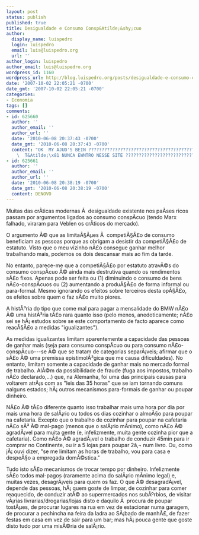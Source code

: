 ```yaml
---
layout: post
status: publish
published: true
title: Desigualdade e Consumo Consp&Atilde;&shy;cuo
author:
  display_name: luispedro
  login: luispedro
  email: luis@luispedro.org
  url: ''
author_login: luispedro
author_email: luis@luispedro.org
wordpress_id: 1160
wordpress_url: http://blog.luispedro.org/posts/desigualdade-e-consumo-conspicuo
date: '2007-10-02 22:05:21 -0700'
date_gmt: '2007-10-02 22:05:21 -0700'
categories:
- Economia
tags: []
comments:
- id: 625660
  author: ''
  author_email: ''
  author_url: ''
  date: '2010-06-08 20:37:43 -0700'
  date_gmt: '2010-06-08 20:37:43 -0700'
  content: "OK  MY AJUD'S BEIN ???????????????????????????????????????????????????????????????????
    \  T&Atilde;\x81 NUNCA EWNTRO NESSE SITE ??????????????????????????????????????????????"
- id: 625661
  author: ''
  author_email: ''
  author_url: ''
  date: '2010-06-08 20:38:19 -0700'
  date_gmt: '2010-06-08 20:38:19 -0700'
  content: DENOVO
---
```

<p>Muitas das cr&Atilde;&shy;ticas modernas &Atilde;&nbsp; desigualdade existente nos pa&Atilde;&shy;ses ricos passam por argumentos ligados ao consumo consp&Atilde;&shy;cuo (tendo Marx falhado, viraram para Veblen os cr&Atilde;&shy;ticos do mercado).</p>
<p>O argumento &Atilde;&copy; que as limita&Atilde;&sect;&Atilde;&micro;es &Atilde;&nbsp; competi&Atilde;&sect;&Atilde;&pound;o de consumo beneficiam as pessoas porque as obrigam a desistir da competi&Atilde;&sect;&Atilde;&pound;o de estatuto. Visto que o meu vizinho n&Atilde;&pound;o consegue ganhar melhor trabalhando mais, podemos os dois descansar mais ao fim da tarde.</p>
<p>No entanto, parece-me que a competi&Atilde;&sect;&Atilde;&pound;o por estatuto atrav&Atilde;&copy;s do consumo consp&Atilde;&shy;cuo &Atilde;&copy; ainda mais destrutiva quando os rendimentos s&Atilde;&pound;o fixos. Apenas pode ser feita ou (1) diminuindo o consumo de bens n&Atilde;&pound;o-consp&Atilde;&shy;cuos ou (2) aumentando a produ&Atilde;&sect;&Atilde;&pound;o de forma informal ou para-formal. Mesmo ignorando os efeitos sobre terceiros desta op&Atilde;&sect;&Atilde;&pound;o, os efeitos sobre quem o faz s&Atilde;&pound;o muito piores.</p>
<p>A hist&Atilde;&sup3;ria do tipo que come mal para pagar a mensalidade do BMW n&Atilde;&pound;o &Atilde;&copy; uma hist&Atilde;&sup3;ria t&Atilde;&pound;o rara quanto isso (pelo menos, anedoticamente; n&Atilde;&pound;o sei se h&Atilde;&iexcl; estudos sobre se este comportamento de facto aparece como reac&Atilde;&sect;&Atilde;&pound;o a medidas "igualizantes").</p>
<p>As medidas igualizantes limitam aparentemente a capacidade das pessoas de ganhar mais (seja para consumo consp&Atilde;&shy;cuo ou para consumo n&Atilde;&pound;o-consp&Atilde;&shy;cuo---se &Atilde;&copy; que se tratam de categorias separ&Atilde;&iexcl;veis; afirmar que o s&Atilde;&pound;o &Atilde;&copy; uma premissa epistimol&Atilde;&sup3;gica que me causa dificuldades). No entanto, limitam somente a capacidade de ganhar mais no mercado formal de trabalho. Al&Atilde;&copy;m da possibilidade de fraude (fuga aos impostos, trabalho n&Atilde;&pound;o declarado,...) que, na Alemanha, foi uma das principais causas para voltarem atr&Atilde;&iexcl;s com as "leis das 35 horas" que se iam tornando comuns nalguns estados; h&Atilde;&iexcl; outros mecanismos para-formais de ganhar ou poupar dinheiro.</p>
<p>N&Atilde;&pound;o &Atilde;&copy; t&Atilde;&pound;o diferente quanto isso trabalhar mais uma hora por dia por mais uma hora de sal&Atilde;&iexcl;rio ou todos os dias cozinhar o almo&Atilde;&sect;o para poupar na cafetaria. Excepto que o trabalho de cozinhar para poupar na cafetaria n&Atilde;&pound;o s&Atilde;&sup3; &Atilde;&copy; mal-pago (menos que o sal&Atilde;&iexcl;rio m&Atilde;&shy;nimo), como n&Atilde;&pound;o &Atilde;&copy; agrad&Atilde;&iexcl;vel para muita gente (e, infelizmente, muita gente cozinha pior que a cafetaria). Como n&Atilde;&pound;o &Atilde;&copy; agrad&Atilde;&iexcl;vel o trabalho de conduzir 45min para ir comprar no Continente, ou ir a 5 lojas para poupar 2&acirc;&sbquo;&not; num livro. Ou, como j&Atilde;&iexcl; ouvi dizer, "se me limitam as horas de trabalho, vou para casa e despe&Atilde;&sect;o a empregada dom&Atilde;&copy;stica."</p>
<p>Tudo isto s&Atilde;&pound;o mecanismos de trocar tempo por dinheiro. Infelizmente s&Atilde;&pound;o todos mal-pagos (raramente acima do sal&Atilde;&iexcl;rio m&Atilde;&shy;nimo legal) e, muitas vezes, desagr&Atilde;&iexcl;veis para quem os faz. O que &Atilde;&copy; desagrad&Atilde;&iexcl;vel, depende das pessoas, h&Atilde;&iexcl; quem goste de limpar, de cozinhar para comer reaquecido, de conduzir at&Atilde;&copy; ao supermercados nos sub&Atilde;&ordm;rbios, de visitar v&Atilde;&iexcl;rias livrarias&#47;drogarias&#47;lojas disto e daquilo &Atilde;&nbsp; procura de poupar tost&Atilde;&micro;es, de procurar lugares na rua em vez de estacionar numa garagem, de procurar a pechincha na feira da ladra ao S&Atilde;&iexcl;bado de manh&Atilde;&pound;, de fazer festas em casa em vez de sair para um bar; mas h&Atilde;&iexcl; pouca gente que goste disto tudo por uma mis&Atilde;&copy;ria de sal&Atilde;&iexcl;rio.</p>
